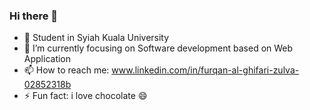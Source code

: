 ### Hi there 👋

- 🔭 Student in Syiah Kuala University
- 🌱 I’m currently focusing on Software development based on Web Application  
- 📫 How to reach me: www.linkedin.com/in/furqan-al-ghifari-zulva-02852318b
- ⚡ Fun fact: i love chocolate 😄

<!--
**furqanx/furqanx** is a ✨ _special_ ✨ repository because its `README.md` (this file) appears on your GitHub profile.

Here are some ideas to get you started:

- 🔭 I’m currently a student in Syiah Kuala University
- 🌱 I’m currently learning Software development based on Web Application and i also learn building Android using Java and Kotlin   
- 👯 I’m looking to collaborate on ...
- 🤔 I’m looking for help with ...
- 💬 Ask me about ...
- 📫 How to reach me: www.linkedin.com/in/furqan-al-ghifari-zulva-02852318b
- 😄 Pronouns: ...
- ⚡ Fun fact: i love chocolate 
-->
